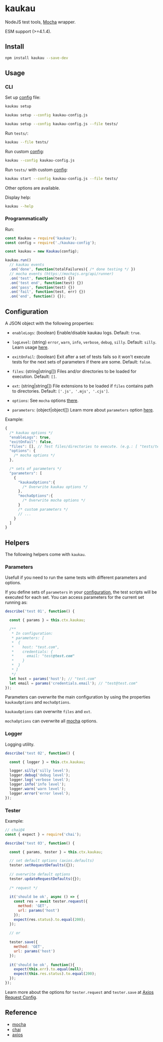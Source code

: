 # kaukau
NodeJS test tools, [Mocha](https://mochajs.org/) wrapper.

ESM support (>=4.1.4).

## Install

```bash
npm install kaukau --save-dev
```

## Usage

### CLI

Set up [config](#configuration) file:
```bash
kaukau setup
```
```bash
kaukau setup --config kaukau-config.js
```
```bash
kaukau setup --config kaukau-config.js --file tests/
```
Run `tests/`:
```bash
kaukau --file tests/
```
Run custom [config](#configuration):
```bash
kaukau --config kaukau-config.js
```
Run `tests/` with custom [config](#configuration):
```bash
kaukau start --config kaukau-config.js --file tests/
```
Other options are available. 

Display help:
```bash
kaukau --help
```

### Programmatically

Run:
```js
const Kaukau = require('kaukau');
const config = require('./kaukau-config');

const kaukau = new Kaukau(config);

kaukau.run()
  // kaukau events
  .on('done', function(totalFailures){ /* done testing */ })
  // mocha events (https://mochajs.org/api/runner)
  .on('test', function(test) {})
  .on('test end', function(test) {})
  .on('pass', function(test) {})
  .on('fail', function(test, err) {})
  .on('end', function() {});
```

## Configuration

A JSON object with the following properties:

- `enableLogs`: (boolean) Enable/disable kaukau logs. Default: `true`.

- `logLevel`: (string) `error`, `warn`, `info`, `verbose`, `debug`, `silly`. Default: `silly`. Learn usage [here](#logger).

- `exitOnFail`: (boolean) Exit after a set of tests fails so it won't execute tests for the next sets of parameters if there are some. Default: `false`.

- `files`: (string|string[]) Files and/or directories to be loaded for execution. Default: `[]`.

- `ext`: (string|string[]) File extensions to be loaded if `files` contains path to directories. Default: `['.js', '.mjs', '.cjs']`.

- `options`: See `mocha` options [there](https://mochajs.org/api/mocha).

- `parameters`: (object|object[]) Learn more about `parameters` option [here](#parameters).

Example:
```js
{
  /* kaukau options */
  "enableLogs": true,
  "exitOnFail": false,
  "files": [], // Test files/directories to execute. (e.g.: [ "tests/test01.js" ])
  "options": {
    /* mocha options */
  },

  /* sets of parameters */
  "parameters": [
    {      
      "kaukauOptions":{
        /* Overwrite kaukau options */
      },
      "mochaOptions":{
        /* Overwrite mocha options */
      }
      /* custom parameters */
      // ...
    }
  ]  
}
```

## Helpers

The following helpers come with `kaukau`.

### Parameters

Usefull if you need to run the same tests with different parameters and options.

If you define sets of `parameters` in your [configuration](#configuration), the test scripts will be executed for each set.
You can access parameters for the current set running as:
```js
describe('test 01', function() {

  const { params } = this.ctx.kaukau;

  /**
   * In configuration:
   * parameters: [
   *  {
   *    host: "test.com",
   *    credentials: {
   *      email: "test@test.com"
   *    }
   *  }
   * ]
   */
  let host = params('host'); // "test.com"
  let email = params('credentials.email'); // "test@test.com"
});
```

Parameters can overwrite the main configuration by using the properties `kaukauOptions` and `mochaOptions`.

`kaukauOptions` can overwrite `files` and `ext`.

`mochaOptions` can overwrite all [mocha](https://mochajs.org/api/mocha) options.

### Logger

Logging utility.

```js
describe('test 02', function() {

  const { logger } = this.ctx.kaukau;

  logger.silly('silly level');
  logger.debug('debug level');
  logger.log('verbose level');
  logger.info('info level');
  logger.warn('warn level');
  logger.error('error level');
});
```


### Tester

Example:
```js
// chai@4
const { expect } = require('chai');

describe('test 03', function() {

  const { params, tester } = this.ctx.kaukau;

  // set default options (axios.defaults)
  tester.setRequestDefaults({});
  
  // overwrite default options
  tester.updateRequestDefaults({});
  
  /* request */
  
  it('should be ok', async () => {
    const res = await tester.request({
      method: 'GET',
      url: params('host')
    });
    expect(res.status).to.equal(200);
  });
  
  // or
  
  tester.save({
    method: 'GET',
    url: params('host')
  });
  
  it('should be ok', function(){
    expect(this.err).to.equal(null);
    expect(this.res.status).to.equal(200);
  });
});
```

Learn more about the options for `tester.request` and `tester.save` at [Axios Request Config](https://axios-http.com/docs/req_config).

## Reference

- [mocha](https://mochajs.org/)
- [chai](https://www.chaijs.com/api/)
- [axios](https://www.npmjs.com/package/axios)
